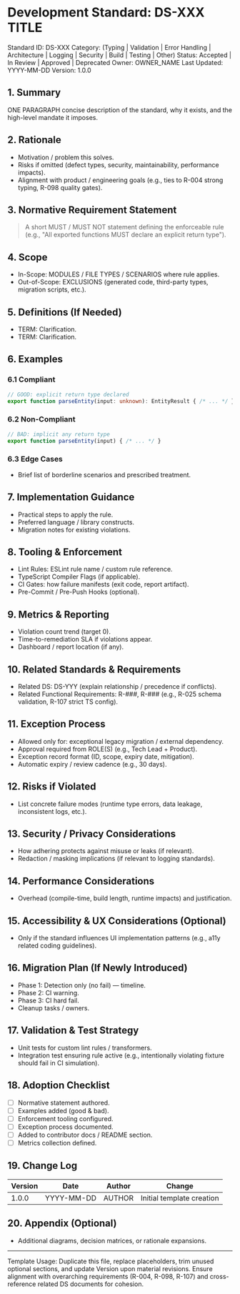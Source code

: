 # Development Standard: DS-XXX TITLE

Standard ID: DS-XXX
Category: (Typing | Validation | Error Handling | Architecture | Logging | Security | Build | Testing | Other)
Status: Accepted | In Review | Approved | Deprecated
Owner: OWNER_NAME
Last Updated: YYYY-MM-DD
Version: 1.0.0

## 1. Summary

ONE PARAGRAPH concise description of the standard, why it exists, and the high-level mandate it imposes.

## 2. Rationale

- Motivation / problem this solves.
- Risks if omitted (defect types, security, maintainability, performance impacts).
- Alignment with product / engineering goals (e.g., ties to R-004 strong typing, R-098 quality gates).

## 3. Normative Requirement Statement

> A short MUST / MUST NOT statement defining the enforceable rule (e.g., "All exported functions MUST declare an explicit return type").

## 4. Scope

- In-Scope: MODULES / FILE TYPES / SCENARIOS where rule applies.
- Out-of-Scope: EXCLUSIONS (generated code, third-party types, migration scripts, etc.).

## 5. Definitions (If Needed)

- TERM: Clarification.
- TERM: Clarification.

## 6. Examples

### 6.1 Compliant

```ts
// GOOD: explicit return type declared
export function parseEntity(input: unknown): EntityResult { /* ... */ }
```

### 6.2 Non-Compliant

```ts
// BAD: implicit any return type
export function parseEntity(input) { /* ... */ }
```

### 6.3 Edge Cases

- Brief list of borderline scenarios and prescribed treatment.

## 7. Implementation Guidance

- Practical steps to apply the rule.
- Preferred language / library constructs.
- Migration notes for existing violations.

## 8. Tooling & Enforcement

- Lint Rules: ESLint rule name / custom rule reference.
- TypeScript Compiler Flags (if applicable).
- CI Gates: how failure manifests (exit code, report artifact).
- Pre-Commit / Pre-Push Hooks (optional).

## 9. Metrics & Reporting

- Violation count trend (target 0).
- Time-to-remediation SLA if violations appear.
- Dashboard / report location (if any).

## 10. Related Standards & Requirements

- Related DS: DS-YYY (explain relationship / precedence if conflicts).
- Related Functional Requirements: R-###, R-### (e.g., R-025 schema validation, R-107 strict TS config).

## 11. Exception Process

- Allowed only for: exceptional legacy migration / external dependency.
- Approval required from ROLE(S) (e.g., Tech Lead + Product).
- Exception record format (ID, scope, expiry date, mitigation).
- Automatic expiry / review cadence (e.g., 30 days).

## 12. Risks if Violated

- List concrete failure modes (runtime type errors, data leakage, inconsistent logs, etc.).

## 13. Security / Privacy Considerations

- How adhering protects against misuse or leaks (if relevant).
- Redaction / masking implications (if relevant to logging standards).

## 14. Performance Considerations

- Overhead (compile-time, build length, runtime impacts) and justification.

## 15. Accessibility & UX Considerations (Optional)

- Only if the standard influences UI implementation patterns (e.g., a11y related coding guidelines).

## 16. Migration Plan (If Newly Introduced)

- Phase 1: Detection only (no fail) — timeline.
- Phase 2: CI warning.
- Phase 3: CI hard fail.
- Cleanup tasks / owners.

## 17. Validation & Test Strategy

- Unit tests for custom lint rules / transformers.
- Integration test ensuring rule active (e.g., intentionally violating fixture should fail in CI simulation).

## 18. Adoption Checklist

- [ ] Normative statement authored.
- [ ] Examples added (good & bad).
- [ ] Enforcement tooling configured.
- [ ] Exception process documented.
- [ ] Added to contributor docs / README section.
- [ ] Metrics collection defined.

## 19. Change Log

| Version | Date | Author | Change |
| ------- | ---- | ------ | ------ |
| 1.0.0 | YYYY-MM-DD | AUTHOR | Initial template creation |

## 20. Appendix (Optional)

- Additional diagrams, decision matrices, or rationale expansions.

---
Template Usage: Duplicate this file, replace placeholders, trim unused optional sections, and update Version upon material revisions. Ensure alignment with overarching requirements (R-004, R-098, R-107) and cross-reference related DS documents for cohesion.
